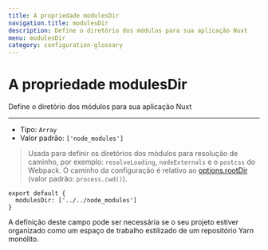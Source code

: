 ```yaml
---
title: A propriedade modulesDir
navigation.title: modulesDir
description: Define o diretório dos módulos para sua aplicação Nuxt
menu: modulesDir
category: configuration-glossary
---
```

# A propriedade modulesDir

Define o diretório dos módulos para sua aplicação Nuxt

---

- Tipo: `Array`
- Valor padrão: `['node_modules']`

> Usada para definir os diretórios dos módulos para resolução de caminho, por exemplo: `resolveLoading`, `nodeExternals` e o `postcss` do Webpack. O caminho da configuração é relativo ao [options.rootDir](/docs/configuration-glossary/configuration-rootdir) (valor padrão: `process.cwd()`).

```js{}[nuxt.config.js]
export default {
  modulesDir: ['../../node_modules']
}
```

A definição deste campo pode ser necessária se o seu projeto estiver organizado como um espaço de trabalho estilizado de um repositório Yarn monólito. 
